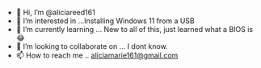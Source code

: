 - 👋 Hi, I’m @aliciareed161
- 👀 I’m interested in ...Installing Windows 11 from a USB
- 🌱 I’m currently learning ... New to all of this, just learned what a BIOS is 😂
- 💞️ I’m looking to collaborate on ... I dont know.
- 📫 How to reach me .. aliciamarie161@gmail.com

<!---
aliciareed161/aliciareed161 is a ✨ special ✨ repository because its `README.md` (this file) appears on your GitHub profile.
You can click the Preview link to take a look at your changes.
--->
